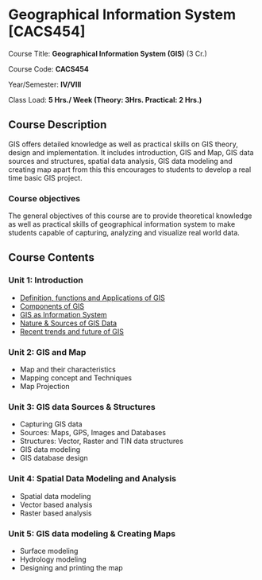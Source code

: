 # Geographical Information System [CACS454]

Course Title: **Geographical Information System (GIS)** (3 Cr.)

Course Code: **CACS454**

Year/Semester: **IV/VIII**

Class Load: **5 Hrs./ Week (Theory: 3Hrs. Practical: 2 Hrs.)**

## Course Description

GIS offers detailed knowledge as well as practical skills on GIS theory, design and implementation. It includes introduction, GIS and Map, GIS data sources and structures, spatial data analysis, GIS data modeling and creating map apart from this this encourages to students to develop a real time basic GIS project.

### Course objectives

The general objectives of this course are to provide theoretical knowledge as well as practical skills of geographical information system to make students capable of capturing, analyzing and visualize real world data.

## Course Contents

### Unit 1: Introduction

- [Definition, functions and Applications of GIS](./Unit-01-Introduction.md#definition-functions-and-applications-of-gis)
- [Components of GIS](./Unit-01-Introduction.md#components-of-gis)
- [GIS as Information System](./Unit-01-Introduction.md#gis-as-information-system)
- [Nature & Sources of GIS Data](./Unit-01-Introduction.md#nature-and-sources-of-gis-data)
- [Recent trends and future of GIS](./Unit-01-Introduction.md#recent-trends-and-future-of-gis)

### Unit 2: GIS and Map

- Map and their characteristics
- Mapping concept and Techniques
- Map Projection

### Unit 3: GIS data Sources & Structures

- Capturing GIS data
- Sources: Maps, GPS, Images and Databases
- Structures: Vector, Raster and TIN data structures
- GIS data modeling
- GIS database design

### Unit 4: Spatial Data Modeling and Analysis

- Spatial data modeling
- Vector based analysis
- Raster based analysis

### Unit 5: GIS data modeling & Creating Maps

- Surface modeling
- Hydrology modeling
- Designing and printing the map